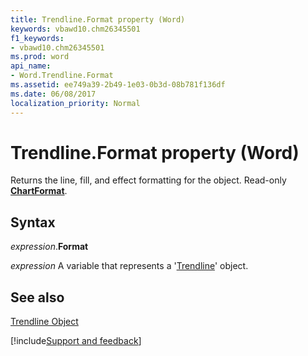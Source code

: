 ```yaml
---
title: Trendline.Format property (Word)
keywords: vbawd10.chm26345501
f1_keywords:
- vbawd10.chm26345501
ms.prod: word
api_name:
- Word.Trendline.Format
ms.assetid: ee749a39-2b49-1e03-0b3d-08b781f136df
ms.date: 06/08/2017
localization_priority: Normal
---
```



# Trendline.Format property (Word)

Returns the line, fill, and effect formatting for the object. Read-only  **[ChartFormat](Word.ChartFormat.md)**.


## Syntax

_expression_.**Format**

_expression_ A variable that represents a '[Trendline](Word.Trendline.md)' object.


## See also


[Trendline Object](Word.Trendline.md)

[!include[Support and feedback](~/includes/feedback-boilerplate.md)]